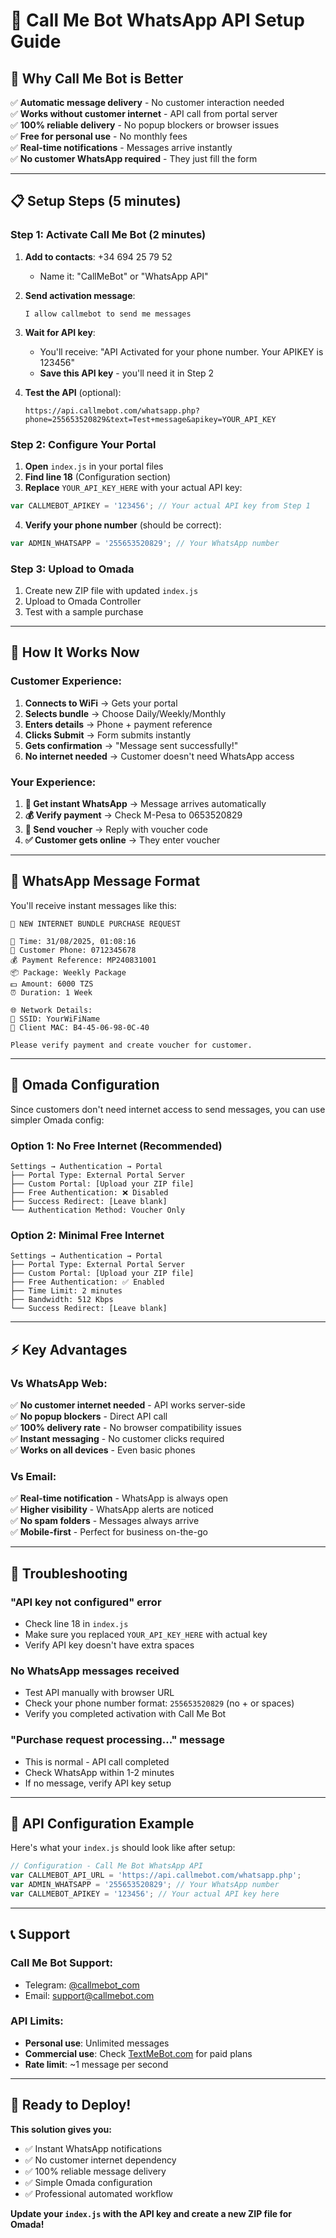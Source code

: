 # 🤖 Call Me Bot WhatsApp API Setup Guide

## 🎯 **Why Call Me Bot is Better**

✅ **Automatic message delivery** - No customer interaction needed  
✅ **Works without customer internet** - API call from portal server  
✅ **100% reliable delivery** - No popup blockers or browser issues  
✅ **Free for personal use** - No monthly fees  
✅ **Real-time notifications** - Messages arrive instantly  
✅ **No customer WhatsApp required** - They just fill the form  

---

## 📋 **Setup Steps (5 minutes)**

### **Step 1: Activate Call Me Bot (2 minutes)**

1. **Add to contacts**: +34 694 25 79 52
   - Name it: "CallMeBot" or "WhatsApp API"

2. **Send activation message**: 
   ```
   I allow callmebot to send me messages
   ```

3. **Wait for API key**:
   - You'll receive: "API Activated for your phone number. Your APIKEY is 123456"
   - **Save this API key** - you'll need it in Step 2

4. **Test the API** (optional):
   ```
   https://api.callmebot.com/whatsapp.php?phone=255653520829&text=Test+message&apikey=YOUR_API_KEY
   ```

### **Step 2: Configure Your Portal**

1. **Open** `index.js` in your portal files
2. **Find line 18** (Configuration section)
3. **Replace** `YOUR_API_KEY_HERE` with your actual API key:

```javascript
var CALLMEBOT_APIKEY = '123456'; // Your actual API key from Step 1
```

4. **Verify your phone number** (should be correct):
```javascript
var ADMIN_WHATSAPP = '255653520829'; // Your WhatsApp number
```

### **Step 3: Upload to Omada**

1. Create new ZIP file with updated `index.js`
2. Upload to Omada Controller
3. Test with a sample purchase

---

## 🚀 **How It Works Now**

### **Customer Experience:**
1. **Connects to WiFi** → Gets your portal
2. **Selects bundle** → Choose Daily/Weekly/Monthly
3. **Enters details** → Phone + payment reference
4. **Clicks Submit** → Form submits instantly
5. **Gets confirmation** → "Message sent successfully!"
6. **No internet needed** → Customer doesn't need WhatsApp access

### **Your Experience:**
1. **📱 Get instant WhatsApp** → Message arrives automatically
2. **💰 Verify payment** → Check M-Pesa to 0653520829
3. **🎫 Send voucher** → Reply with voucher code
4. **✅ Customer gets online** → They enter voucher

---

## 📱 **WhatsApp Message Format**

You'll receive instant messages like this:

```
🔔 NEW INTERNET BUNDLE PURCHASE REQUEST

📅 Time: 31/08/2025, 01:08:16
📱 Customer Phone: 0712345678
💰 Payment Reference: MP240831001
📦 Package: Weekly Package
💵 Amount: 6000 TZS
⏰ Duration: 1 Week

🌐 Network Details:
📡 SSID: YourWiFiName
🔗 Client MAC: B4-45-06-98-0C-40

Please verify payment and create voucher for customer.
```

---

## 🔧 **Omada Configuration**

Since customers don't need internet access to send messages, you can use simpler Omada config:

### **Option 1: No Free Internet (Recommended)**
```
Settings → Authentication → Portal
├── Portal Type: External Portal Server
├── Custom Portal: [Upload your ZIP file]
├── Free Authentication: ❌ Disabled
├── Success Redirect: [Leave blank]
└── Authentication Method: Voucher Only
```

### **Option 2: Minimal Free Internet**
```
Settings → Authentication → Portal
├── Portal Type: External Portal Server
├── Custom Portal: [Upload your ZIP file] 
├── Free Authentication: ✅ Enabled
├── Time Limit: 2 minutes
├── Bandwidth: 512 Kbps
└── Success Redirect: [Leave blank]
```

---

## ⚡ **Key Advantages**

### **Vs WhatsApp Web:**
✅ **No customer internet needed** - API works server-side  
✅ **No popup blockers** - Direct API call  
✅ **100% delivery rate** - No browser compatibility issues  
✅ **Instant messaging** - No customer clicks required  
✅ **Works on all devices** - Even basic phones  

### **Vs Email:**
✅ **Real-time notification** - WhatsApp is always open  
✅ **Higher visibility** - WhatsApp alerts are noticed  
✅ **No spam folders** - Messages always arrive  
✅ **Mobile-first** - Perfect for business on-the-go  

---

## 🚨 **Troubleshooting**

### **"API key not configured" error**
- Check line 18 in `index.js`
- Make sure you replaced `YOUR_API_KEY_HERE` with actual key
- Verify API key doesn't have extra spaces

### **No WhatsApp messages received**
- Test API manually with browser URL
- Check your phone number format: `255653520829` (no + or spaces)
- Verify you completed activation with Call Me Bot

### **"Purchase request processing..." message**
- This is normal - API call completed
- Check WhatsApp within 1-2 minutes
- If no message, verify API key setup

---

## 🎯 **API Configuration Example**

Here's what your `index.js` should look like after setup:

```javascript
// Configuration - Call Me Bot WhatsApp API
var CALLMEBOT_API_URL = 'https://api.callmebot.com/whatsapp.php';
var ADMIN_WHATSAPP = '255653520829'; // Your WhatsApp number
var CALLMEBOT_APIKEY = '123456'; // Your actual API key here
```

---

## 📞 **Support**

### **Call Me Bot Support:**
- Telegram: [@callmebot_com](https://t.me/callmebot_com)
- Email: support@callmebot.com

### **API Limits:**
- **Personal use**: Unlimited messages
- **Commercial use**: Check [TextMeBot.com](https://textmebot.com) for paid plans
- **Rate limit**: ~1 message per second

---

## 🎉 **Ready to Deploy!**

**This solution gives you:**
- ✅ Instant WhatsApp notifications
- ✅ No customer internet dependency  
- ✅ 100% reliable message delivery
- ✅ Simple Omada configuration
- ✅ Professional automated workflow

**Update your `index.js` with the API key and create a new ZIP file for Omada!**
